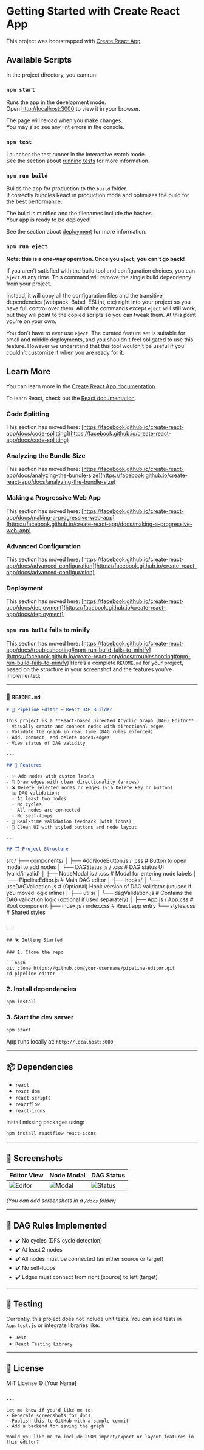 # Getting Started with Create React App

This project was bootstrapped with [Create React App](https://github.com/facebook/create-react-app).

## Available Scripts

In the project directory, you can run:

### `npm start`

Runs the app in the development mode.\
Open [http://localhost:3000](http://localhost:3000) to view it in your browser.

The page will reload when you make changes.\
You may also see any lint errors in the console.

### `npm test`

Launches the test runner in the interactive watch mode.\
See the section about [running tests](https://facebook.github.io/create-react-app/docs/running-tests) for more information.

### `npm run build`

Builds the app for production to the `build` folder.\
It correctly bundles React in production mode and optimizes the build for the best performance.

The build is minified and the filenames include the hashes.\
Your app is ready to be deployed!

See the section about [deployment](https://facebook.github.io/create-react-app/docs/deployment) for more information.

### `npm run eject`

**Note: this is a one-way operation. Once you `eject`, you can't go back!**

If you aren't satisfied with the build tool and configuration choices, you can `eject` at any time. This command will remove the single build dependency from your project.

Instead, it will copy all the configuration files and the transitive dependencies (webpack, Babel, ESLint, etc) right into your project so you have full control over them. All of the commands except `eject` will still work, but they will point to the copied scripts so you can tweak them. At this point you're on your own.

You don't have to ever use `eject`. The curated feature set is suitable for small and middle deployments, and you shouldn't feel obligated to use this feature. However we understand that this tool wouldn't be useful if you couldn't customize it when you are ready for it.

## Learn More

You can learn more in the [Create React App documentation](https://facebook.github.io/create-react-app/docs/getting-started).

To learn React, check out the [React documentation](https://reactjs.org/).

### Code Splitting

This section has moved here: [https://facebook.github.io/create-react-app/docs/code-splitting](https://facebook.github.io/create-react-app/docs/code-splitting)

### Analyzing the Bundle Size

This section has moved here: [https://facebook.github.io/create-react-app/docs/analyzing-the-bundle-size](https://facebook.github.io/create-react-app/docs/analyzing-the-bundle-size)

### Making a Progressive Web App

This section has moved here: [https://facebook.github.io/create-react-app/docs/making-a-progressive-web-app](https://facebook.github.io/create-react-app/docs/making-a-progressive-web-app)

### Advanced Configuration

This section has moved here: [https://facebook.github.io/create-react-app/docs/advanced-configuration](https://facebook.github.io/create-react-app/docs/advanced-configuration)

### Deployment

This section has moved here: [https://facebook.github.io/create-react-app/docs/deployment](https://facebook.github.io/create-react-app/docs/deployment)

### `npm run build` fails to minify

This section has moved here: [https://facebook.github.io/create-react-app/docs/troubleshooting#npm-run-build-fails-to-minify](https://facebook.github.io/create-react-app/docs/troubleshooting#npm-run-build-fails-to-minify)
Here’s a complete `README.md` for your project, based on the structure in your screenshot and the features you’ve implemented:

---

### 📁 `README.md`

```markdown
# 🧠 Pipeline Editor – React DAG Builder

This project is a **React-based Directed Acyclic Graph (DAG) Editor**. It allows users to:
- Visually create and connect nodes with directional edges
- Validate the graph in real time (DAG rules enforced)
- Add, connect, and delete nodes/edges
- View status of DAG validity

---

## 🚀 Features

- ✅ Add nodes with custom labels
- 🔗 Draw edges with clear directionality (arrows)
- ❌ Delete selected nodes or edges (via Delete key or button)
- 📊 DAG validation:
  - At least two nodes
  - No cycles
  - All nodes are connected
  - No self-loops
- 🔁 Real-time validation feedback (with icons)
- 💄 Clean UI with styled buttons and node layout

---

## 🗂️ Project Structure

```

src/
├── components/
│   ├── AddNodeButton.js / .css      # Button to open modal to add nodes
│   ├── DAGStatus.js / .css          # DAG status UI (valid/invalid)
│   ├── NodeModal.js / .css          # Modal for entering node labels
│   └── PipelineEditor.js            # Main DAG editor
│
├── hooks/
│   └── useDAGValidation.js          # (Optional) Hook version of DAG validator (unused if you moved logic inline)
│
├── utils/
│   └── dagValidation.js             # Contains the DAG validation logic (optional if used separately)
│
├── App.js / App.css                 # Root component
├── index.js / index.css             # React app entry
└── styles.css                       # Shared styles

````

---

## 🛠️ Getting Started

### 1. Clone the repo

```bash
git clone https://github.com/your-username/pipeline-editor.git
cd pipeline-editor
````

### 2. Install dependencies

```bash
npm install
```

### 3. Start the dev server

```bash
npm start
```

App runs locally at: `http://localhost:3000`

---

## 📦 Dependencies

* `react`
* `react-dom`
* `react-scripts`
* `reactflow`
* `react-icons`

Install missing packages using:

```bash
npm install reactflow react-icons
```

---

## 📸 Screenshots

| Editor View                | Node Modal               | DAG Status                 |
| -------------------------- | ------------------------ | -------------------------- |
| ![Editor](docs/editor.png) | ![Modal](docs/modal.png) | ![Status](docs/status.png) |

*(You can add screenshots in a `/docs` folder)*

---

## 🧠 DAG Rules Implemented

* ✔️ No cycles (DFS cycle detection)
* ✔️ At least 2 nodes
* ✔️ All nodes must be connected (as either source or target)
* ✔️ No self-loops
* ✔️ Edges must connect from right (source) to left (target)

---

## 🧪 Testing

Currently, this project does not include unit tests. You can add tests in `App.test.js` or integrate libraries like:

* `Jest`
* `React Testing Library`

---

## 📄 License

MIT License © \[Your Name]

```

---

Let me know if you'd like me to:
- Generate screenshots for docs
- Publish this to GitHub with a sample commit
- Add a backend for saving the graph

Would you like me to include JSON import/export or layout features in this editor?
```
